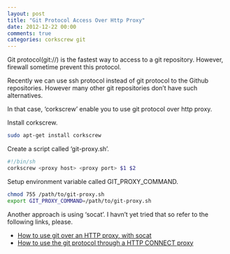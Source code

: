 ```yaml
---
layout: post
title: "Git Protocol Access Over Http Proxy"
date: 2012-12-22 00:00
comments: true
categories: corkscrew git
---
```


Git protocol(git://) is the fastest way to access to a git repository. However, firewall sometime prevent this protocol.

Recently we can use ssh protocol instead of git protocol to the Github repositories. However many other git repositories don’t have such alternatives.

In that case, ‘corkscrew’ enable you to use git protocol over http proxy.

Install corkscrew.

```sh
sudo apt-get install corkscrew
```

Create a script called ‘git-proxy.sh’.

```sh
#!/bin/sh
corkscrew <proxy host> <proxy port> $1 $2
```

Setup environment variable called GIT_PROXY_COMMAND.

```sh
chmod 755 /path/to/git-proxy.sh
export GIT_PROXY_COMMAND=/path/to/git-proxy.sh
```

Another approach is using ‘socat’. I havn’t yet tried that so refer to the following links, please.

- [How to use git over an HTTP proxy, with socat](https://gitolite.com/tips/git-over-proxy.html)
- [How to use the git protocol through a HTTP CONNECT proxy](https://www.emilsit.net/blog/archives/how-to-use-the-git-protocol-through-a-http-connect-proxy/)
